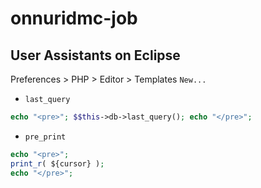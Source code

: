 # onnuridmc-job

## User Assistants on Eclipse
Preferences > PHP > Editor > Templates
`New...`
* `last_query`
```php
echo "<pre>"; $$this->db->last_query(); echo "</pre>";
```
* `pre_print`
```php
echo "<pre>";
print_r( ${cursor} );
echo "</pre>";
```
